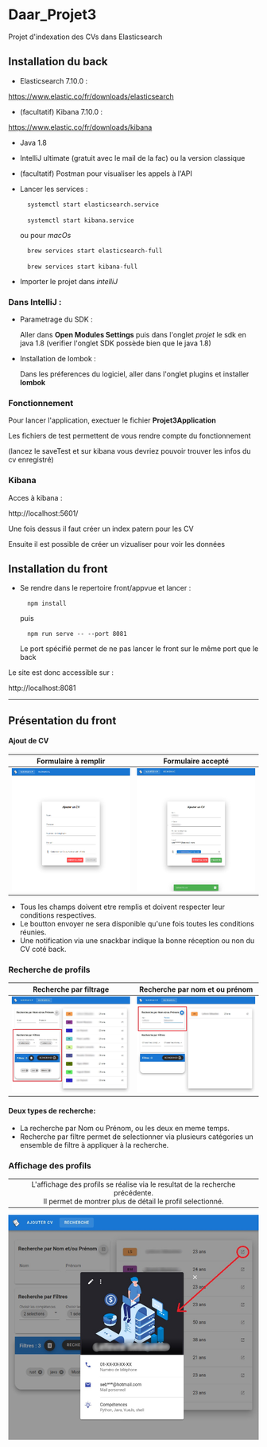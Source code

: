 # Daar_Projet3

Projet d'indexation des CVs dans Elasticsearch

## Installation du back

- Elasticsearch 7.10.0 : 

 https://www.elastic.co/fr/downloads/elasticsearch

- (facultatif) Kibana 7.10.0 :

 https://www.elastic.co/fr/downloads/kibana

- Java 1.8

- IntelliJ ultimate (gratuit avec le mail de la fac) ou la version classique

- (facultatif) Postman pour visualiser les appels à l'API

- Lancer les services :

        systemctl start elasticsearch.service
        
        systemctl start kibana.service

  ou pour *macOs*

        brew services start elasticsearch-full
    
        brew services start kibana-full

- Importer le projet dans *intelliJ*

### Dans IntelliJ :

- Parametrage du SDK :

    Aller dans **Open Modules Settings** puis dans l'onglet *projet* le sdk en java 1.8 
(verifier l'onglet SDK possède bien que le java 1.8)

- Installation de lombok :

    Dans les préferences du logiciel, aller dans l'onglet plugins et installer **lombok**

### Fonctionnement

Pour lancer l'application, exectuer le fichier **Projet3Application**

Les fichiers de test permettent de vous rendre compte du fonctionnement

(lancez le saveTest et sur kibana vous devriez pouvoir trouver les infos du cv enregistré)

### Kibana

Acces à kibana : 

 http://localhost:5601/

Une fois dessus il faut créer un index patern pour les CV

Ensuite il est possible de créer un vizualiser pour voir les données


## Installation du front

- Se rendre dans le repertoire front/appvue et lancer : 
  
        npm install
    puis
    
        npm run serve -- --port 8081
    
    Le port spécifié permet de ne pas lancer le front sur le même port que le back
    

Le site est donc accessible sur :

 http://localhost:8081



---

## Présentation du front 



#### Ajout de CV

|           Formulaire à remplir            |            Formulaire accepté             |
| :---------------------------------------: | :---------------------------------------: |
| ![](readme/AjoutCV0.png?raw=true "Title") | ![](readme/AjoutCV1.jpg?raw=true "Title") |

- Tous les champs doivent etre remplis et doivent respecter leur conditions respectives.
- Le boutton envoyer ne sera disponible qu'une fois toutes les conditions réunies.
- Une notification via une snackbar indique la bonne réception ou non du CV coté back.



### Recherche de profils

|              Recherche par filtrage               |           Recherche par nom et ou prénom            |
| :-----------------------------------------------: | :-------------------------------------------------: |
| ![](readme/RechercheFiltres.jpg?raw=true "Title") | ![](readme/RechercheNomPrenom.jpg?raw=true "Title") |

#### Deux types de recherche:

- La recherche par Nom ou Prénom, ou les deux en meme temps.
- Recherche par filtre permet de selectionner via plusieurs catégories un ensemble de filtre à appliquer à la recherche.



### Affichage des profils

|                                                              |
| :----------------------------------------------------------: |
| L'affichage des profils se réalise via le resultat de la recherche précédente.<br />Il permet de montrer plus de détail le profil selectionné. |

![](readme/AffichageProfil.jpg "Title")
